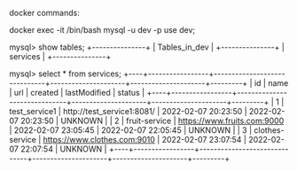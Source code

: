 docker commands:

docker exec -it <container-name> /bin/bash
mysql -u dev -p
use dev;

mysql> show tables;
+---------------+
| Tables_in_dev |
+---------------+
| services      |
+---------------+

mysql> select * from services;
+----+-----------------+------------------------------+---------------------+---------------------+---------+
| id | name            | url                          | created             | lastModified        | status  |
+----+-----------------+------------------------------+---------------------+---------------------+---------+
|  1 | test_service1   | http://test_service1:8081/   | 2022-02-07 20:23:50 | 2022-02-07 20:23:50 | UNKNOWN |
|  2 | fruit-service   | https://www.fruits.com:9000  | 2022-02-07 23:05:45 | 2022-02-07 22:05:45 | UNKNOWN |
|  3 | clothes-service | https://www.clothes.com:9010 | 2022-02-07 23:07:54 | 2022-02-07 22:07:54 | UNKNOWN |
+----+-----------------+------------------------------+---------------------+---------------------+---------+



